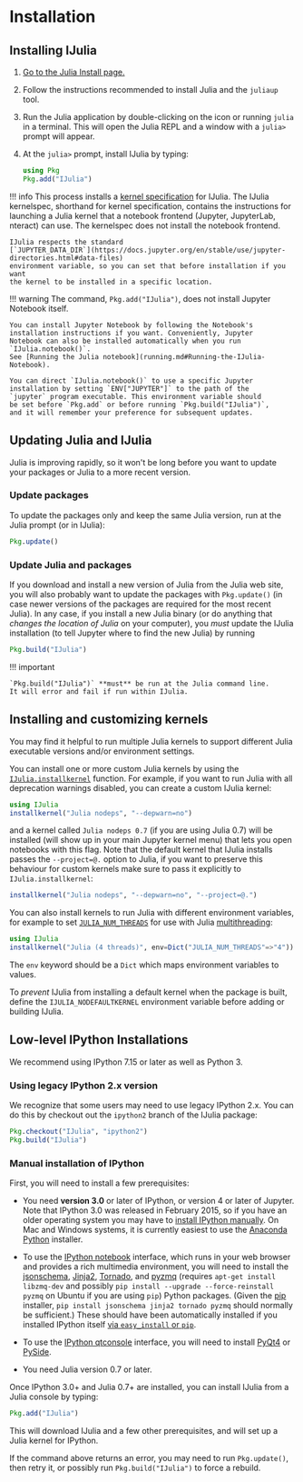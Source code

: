 # Installation

## Installing IJulia

1. [Go to the Julia Install page.](https://julialang.org/install/)
2. Follow the instructions recommended to install Julia and the `juliaup` tool.
3. Run the Julia application by double-clicking on the icon or running
   `julia` in a terminal. This will open the Julia REPL and a window with
   a `julia>` prompt will appear.
4. At the `julia>` prompt, install IJulia by typing:

   ```julia
   using Pkg
   Pkg.add("IJulia")
   ```

!!! info
    This process installs a
    [kernel specification](https://jupyter-client.readthedocs.io/en/latest/kernels.html#kernelspecs)
    for IJulia. The IJulia kernelspec, shorthand for kernel specification,
    contains the instructions for launching a Julia kernel that a notebook
    frontend (Jupyter, JupyterLab, nteract) can use. The kernelspec does not
    install the notebook frontend.

    IJulia respects the standard
    [`JUPYTER_DATA_DIR`](https://docs.jupyter.org/en/stable/use/jupyter-directories.html#data-files)
    environment variable, so you can set that before installation if you want
    the kernel to be installed in a specific location.

!!! warning
    The command, `Pkg.add("IJulia")`, does not install Jupyter
    Notebook itself.

    You can install Jupyter Notebook by following the Notebook's
    installation instructions if you want. Conveniently, Jupyter
    Notebook can also be installed automatically when you run
    `IJulia.notebook()`. 
    See [Running the Julia notebook](running.md#Running-the-IJulia-Notebook).
    
    You can direct `IJulia.notebook()` to use a specific Jupyter
    installation by setting `ENV["JUPYTER"]` to the path of the
    `jupyter` program executable. This environment variable should
    be set before `Pkg.add` or before running `Pkg.build("IJulia")`,
    and it will remember your preference for subsequent updates.

## Updating Julia and IJulia

Julia is improving rapidly, so it won't be long before you want to
update your packages or Julia to a more recent version.  

### Update packages

To update the packages only and keep the same Julia version, run
at the Julia prompt (or in IJulia):

```julia
Pkg.update()
```

### Update Julia and packages

If you download and install a new version of Julia from the Julia web
site, you will also probably want to update the packages with
`Pkg.update()` (in case newer versions of the packages are required
for the most recent Julia).  In any case, if you install a new Julia
binary (or do anything that *changes the location of Julia* on your
computer), you *must* update the IJulia installation (to tell Jupyter
where to find the new Julia) by running
```julia
Pkg.build("IJulia")
```

!!! important

    `Pkg.build("IJulia")` **must** be run at the Julia command line.
    It will error and fail if run within IJulia.

## Installing and customizing kernels

You may find it helpful to run multiple Julia kernels to support different Julia
executable versions and/or environment settings.

You can install one or more custom Julia kernels by using the
[`IJulia.installkernel`](@ref) function. For example, if you want to run Julia
with all deprecation warnings disabled, you can create a custom IJulia kernel:

```julia
using IJulia
installkernel("Julia nodeps", "--depwarn=no")
```
and a kernel called `Julia nodeps 0.7` (if you are using Julia 0.7)
will be installed (will show up in your main Jupyter kernel menu) that
lets you open notebooks with this flag. Note that the default kernel
that IJulia installs passes the `--project=@.` option to Julia, if you
want to preserve this behaviour for custom kernels make sure to pass it
explicitly to `IJulia.installkernel`:
```julia
installkernel("Julia nodeps", "--depwarn=no", "--project=@.")
```

You can also install kernels to run Julia with different environment
variables, for example to set
[`JULIA_NUM_THREADS`](https://docs.julialang.org/en/v1/manual/environment-variables/index.html#JULIA_NUM_THREADS-1)
for use with Julia
[multithreading](https://docs.julialang.org/en/v1/manual/parallel-computing/#Multi-Threading-(Experimental)-1):
```julia
using IJulia
installkernel("Julia (4 threads)", env=Dict("JULIA_NUM_THREADS"=>"4"))
```

The `env` keyword should be a `Dict` which maps environment variables to values.

To *prevent* IJulia from installing a default kernel when the package is built,
define the `IJULIA_NODEFAULTKERNEL` environment variable before adding or
building IJulia.

## Low-level IPython Installations

We recommend using IPython 7.15 or later as well as Python 3.

### Using legacy IPython 2.x version

We recognize that some users may need to use legacy IPython 2.x.  You
can do this by checkout out the `ipython2` branch of the IJulia package:

```julia
Pkg.checkout("IJulia", "ipython2")
Pkg.build("IJulia")
```

### Manual installation of IPython

First, you will need to install a few prerequisites:

* You need **version 3.0** or later of IPython, or version 4 or later
  of Jupyter.  Note that IPython 3.0 was released in February 2015, so
  if you have an older operating system you may have to
  [install IPython manually](http://ipython.org/ipython-doc/stable/install/install.html).
  On Mac and Windows systems, it is currently easiest to use the
  [Anaconda Python](http://continuum.io/downloads) installer.

* To use the [IPython notebook](http://ipython.org/notebook.html) interface, which runs in your web
  browser and provides a rich multimedia environment, you will need
  to install the [jsonschema](https://pypi.python.org/pypi/jsonschema), [Jinja2](http://jinja.pocoo.org/docs/), [Tornado](http://www.tornadoweb.org/en/stable/),
  and [pyzmq](https://github.com/zeromq/pyzmq) (requires `apt-get install libzmq-dev` and possibly `pip install --upgrade --force-reinstall pyzmq` on Ubuntu if you are using `pip`) Python packages.
  (Given the [pip](http://www.pip-installer.org/en/latest/) installer, `pip install jsonschema jinja2 tornado pyzmq`
  should normally be sufficient.)  These should have been automatically installed if you installed IPython itself
  [via `easy_install` or `pip`](http://ipython.org/ipython-doc/stable/install/install.html#quickstart).

* To use the [IPython qtconsole](http://ipython.org/ipython-doc/dev/interactive/qtconsole.html) interface,
  you will need to install [PyQt4](http://www.riverbankcomputing.com/software/pyqt/download) or
  [PySide](http://qt-project.org/wiki/Category:LanguageBindings::PySide).

* You need Julia version 0.7 or later.

Once IPython 3.0+ and Julia 0.7+ are installed, you can install IJulia from a Julia console by typing:

```julia
Pkg.add("IJulia")
```

This will download IJulia and a few other prerequisites, and will set up a
Julia kernel for IPython.

If the command above returns an error, you may need to run `Pkg.update()`, then
retry it, or possibly run `Pkg.build("IJulia")` to force a rebuild.
